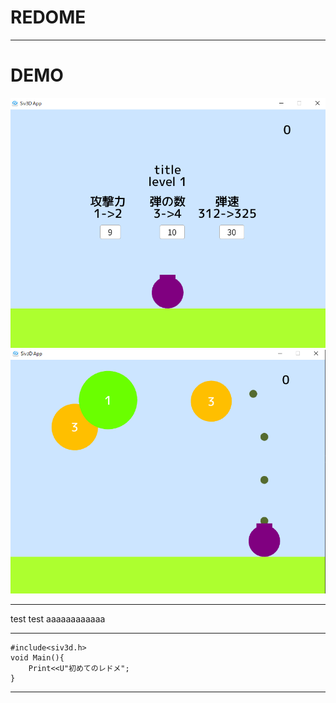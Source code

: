 # REDOME
***
# DEMO
![DEMO1](test1.png)
![DEMO2](test2.png)
***
test test aaaaaaaaaaaa
***
```c++:helloworld
#include<siv3d.h>
void Main(){
    Print<<U"初めてのレドメ";
}
```
***
~~~あああああ~~~
